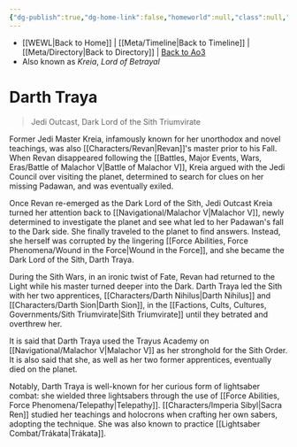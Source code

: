 ```yaml
---
{"dg-publish":true,"dg-home-link":false,"homeworld":null,"class":null,"status":null,"rank":null,"aliases":[],"tags":["character","fallenjedi sith","forcesensitive","trakata","trayas","sithtrio"],"permalink":"/characters/darth-traya/","dgHomeLink":false,"dgPassFrontmatter":true}
---
```


- [[WEWL\|Back to Home]] | [[Meta/Timeline\|Back to Timeline]] | [[Meta/Directory\|Back to Directory]] | [Back to Ao3](https://archiveofourown.org/works/19334440/chapters/45992584)
- Also known as *Kreia*, *Lord of Betrayal*

# Darth Traya
>Jedi Outcast, Dark Lord of the Sith Triumvirate

Former Jedi Master Kreia, infamously known for her unorthodox and novel teachings, was also [[Characters/Revan\|Revan]]'s master prior to his Fall. When Revan disappeared following the [[Battles, Major Events, Wars, Eras/Battle of Malachor V\|Battle of Malachor V]], Kreia argued with the Jedi Council over visiting the planet, determined to search for clues on her missing Padawan, and was eventually exiled. 

Once Revan re-emerged as the Dark Lord of the Sith, Jedi Outcast Kreia turned her attention back to [[Navigational/Malachor V\|Malachor V]], newly determined to investigate the planet and see what led to her Padawan's fall to the Dark side. She finally traveled to the planet to find answers. Instead, she herself was corrupted by the lingering [[Force Abilities, Force Phenomena/Wound in the Force\|Wound in the Force]], and she became the Dark Lord of the Sith, Darth Traya.  

During the Sith Wars, in an ironic twist of Fate, Revan had returned to the Light while his master turned deeper into the Dark. Darth Traya led the Sith with her two apprentices, [[Characters/Darth Nihilus\|Darth Nihilus]] and [[Characters/Darth Sion\|Darth Sion]], in the [[Factions, Cults, Cultures, Governments/Sith Triumvirate\|Sith Triumvirate]] until they betrated and overthrew her. 

It is said that Darth Traya used the Trayus Academy on [[Navigational/Malachor V\|Malachor V]] as her stronghold for the Sith Order. It is also said that she, as well as her two former apprentices, eventually died on the planet. 

Notably, Darth Traya is well-known for her curious form of lightsaber combat: she wielded three lightsabers through the use of [[Force Abilities, Force Phenomena/Telepathy\|Telepathy]]. [[Characters/Imperia Sibyl\|Sacra Ren]] studied her teachings and holocrons when crafting her own sabers, adopting the technique. She was also known to practice [[Lightsaber Combat/Trákata\|Trákata]].